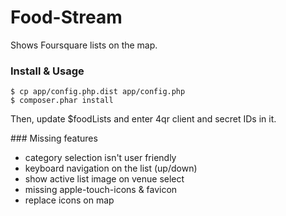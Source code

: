 Food-Stream
===========

Shows Foursquare lists on the map. 

### Install & Usage

    $ cp app/config.php.dist app/config.php
    $ composer.phar install

Then, update $foodLists and enter 4qr client and secret IDs in it.

### Missing features

- category selection isn't user friendly
- keyboard navigation on the list (up/down)
- show active list image on venue select
- missing apple-touch-icons & favicon
- replace icons on map

